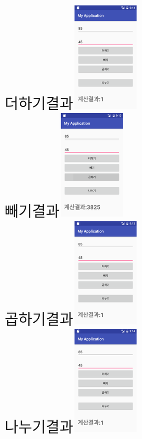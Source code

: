 

<br>
<font size=50>더하기결과</font>
<img src = "https://github.com/ccc3132/20161111homework7/blob/master/app/src/main/java/com/example/ss/myapplication/camara/Screenshot_1479028443.png?raw=true" width=200>
<br>
<font size=50>빼기결과</font>
<img src = "https://github.com/ccc3132/20161111homework7/blob/master/app/src/main/java/com/example/ss/myapplication/camara/Screenshot_1479028437.png?raw=true" width=200>
<br>
<font size=50>곱하기결과</font>
<img src = "https://github.com/ccc3132/20161111homework7/blob/master/app/src/main/java/com/example/ss/myapplication/camara/Screenshot_1479028439.png?raw=true" width=200>
<br>
<font size=50>나누기결과</font>
<img src = "https://github.com/ccc3132/20161111homework7/blob/master/app/src/main/java/com/example/ss/myapplication/camara/Screenshot_1479028443.png?raw=true" width=200>
<br>
